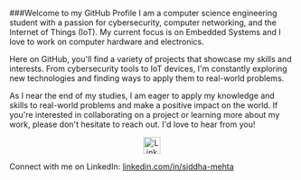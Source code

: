 ###Welcome to my GitHub Profile
I am a computer science engineering student with a passion for cybersecurity, computer networking, and the Internet of Things (IoT). My current focus is on Embedded Systems and I love to work on computer hardware and electronics.

Here on GitHub, you'll find a variety of projects that showcase my skills and interests. From cybersecurity tools to IoT devices, I'm constantly exploring new technologies and finding ways to apply them to real-world problems.

As I near the end of my studies, I am eager to apply my knowledge and skills to real-world problems and make a positive impact on the world. If you're interested in collaborating on a project or learning more about my work, please don't hesitate to reach out. I'd love to hear from you!

<p align="center">
  <a href="https://linkedin.com/in/siddha-mehta">
    <img src="https://cdn.jsdelivr.net/npm/simple-icons@v3/icons/linkedin.svg" alt="LinkedIn" height="30" width="30"/>
  </a>
</p>
Connect with me on LinkedIn: <a href="https://linkedin.com/in/your-linkedin-username">linkedin.com/in/siddha-mehta</a>

